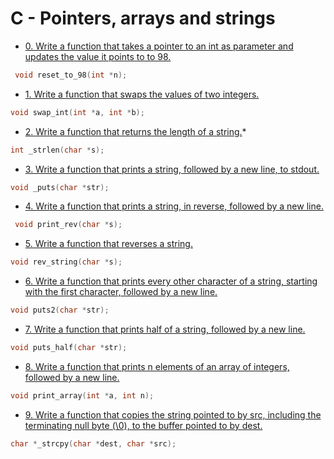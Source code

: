 
# C - Pointers, arrays and strings

- [0. Write a function that takes a pointer to an int as parameter and updates the value it points to to 98.](0-reset_to_98.c)
```c
 void reset_to_98(int *n);
```

- [1. Write a function that swaps the values of two integers.](1-swap.c)
```c
void swap_int(int *a, int *b);
```

- [2. Write a function that returns the length of a string.](2-strlen.c)*
```c
int _strlen(char *s);
```

- [3. Write a function that prints a string, followed by a new line, to stdout.](3-puts.c)
```c
void _puts(char *str);
```

- [4. Write a function that prints a string, in reverse, followed by a new line.](4-print_rev.c)
```c
 void print_rev(char *s);
```

- [5. Write a function that reverses a string.](5-rev_string.c)
```c
void rev_string(char *s);
```

- [6. Write a function that prints every other character of a string, starting with the first character, followed by a new line.](6-puts2.c)
```c
void puts2(char *str);
```

- [7. Write a function that prints half of a string, followed by a new line.](7-puts_half.c)
```c
void puts_half(char *str);
```

- [8. Write a function that prints n elements of an array of integers, followed by a new line.](8-print_array.c)
```c
void print_array(int *a, int n);
```

- [9. Write a function that copies the string pointed to by src, including the terminating null byte (\0), to the buffer pointed to by dest.](9-strcpy.c)
```c
char *_strcpy(char *dest, char *src);
```


